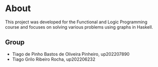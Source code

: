 # About 
This project was developed for the Functional and Logic Programming course and focuses on solving various problems using graphs in Haskell.

## Group 
- Tiago de Pinho Bastos de Oliveira Pinheiro, up202207890
- Tiago Grilo Ribeiro Rocha, up202206232
